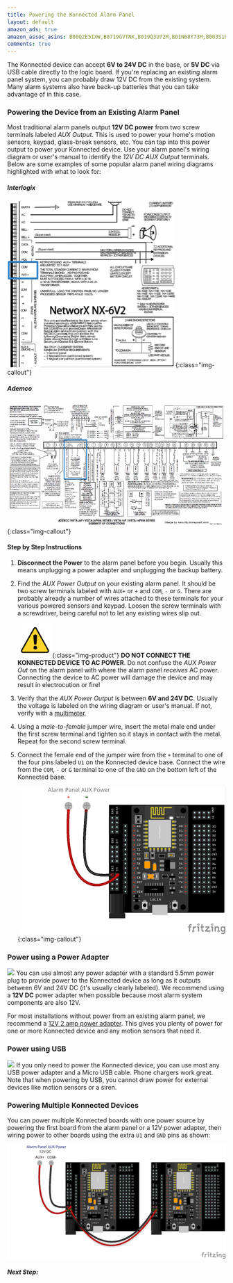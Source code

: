 ```yaml
---
title: Powering the Konnected Alarm Panel
layout: default
amazon_ads: true
amazon_assoc_asins: B00Q2E5IXW,B0719GVTNX,B019Q3U72M,B01N68Y73M,B003S1RQ2S
comments: true
---
```


The Konnected device can accept **6V to 24V DC** in the base, or **5V DC** via USB cable directly to the logic board. If you're
 replacing an existing alarm panel system, you can probably draw 12V DC from the existing system. Many alarm systems also
 have back-up batteries that you can take advantage of in this case.
 
### Powering the Device from an Existing Alarm Panel

Most traditional alarm panels output **12V DC power** from two screw terminals labeled _AUX Output_. This is used to 
power your home's motion sensors, keypad, glass-break sensors, etc. You can tap into this power output to power your
Konnected device. Use your alarm panel's wiring diagram or user's manual to identify the _12V DC AUX Output_ terminals.
Below are some examples of some popular alarm panel wiring diagrams highlighted with what to look for:

##### Interlogix
![](/assets/images/interlogix-aux-power.png){:class="img-callout"}

##### Ademco
![](/assets/images/ademco-vista-aux-power.jpg){:class="img-callout"}


#### Step by Step Instructions

1. **Disconnect the Power** to the alarm panel before you begin. Usually this means unplugging a power adapter and unplugging
the backup battery.

1. Find the _AUX Power Output_ on your existing alarm panel. It should be two screw terminals labeled with `AUX+` or `+` 
   and `COM`, `-` or `G`. There are probably already a number of wires attached to these terminals for your various
   powered sensors and keypad. Loosen the screw terminals with a screwdriver, being careful not to let any existing 
   wires slip out.
   
   ![](/assets/images/warning-80px.png){:class="img-product"}
   **DO NOT CONNECT THE KONNECTED DEVICE TO AC POWER**. Do not confuse the _AUX Power Out_ on the alarm panel with where
    the alarm panel _receives_ AC power. Connecting the device to AC power will damage the device
    and may result in electrocution or fire!
   <br style="clear:both;"/>

1. Verify that the _AUX Power Output_ is between **6V and 24V DC**. Usually the voltage is labeled on the wiring diagram
or user's manual. If not, verify with a [multimeter](https://www.amazon.com/INNOVA-3320-Auto-Ranging-Digital-Multimeter/dp/B000EVYGZA/ref=as_li_ss_tl?ie=UTF8&qid=1500918635&sr=8-4&keywords=multimeter&linkCode=ll1&tag=konnected-io-20&linkId=98f7884623b56356bedcb8233a759da7).

1. Using a _male-to-female_ jumper wire, insert the metal male end under the first screw terminal and tighten so it 
stays in contact with the metal. Repeat for the second screw terminal.

1. Connect the female end of the jumper wire from the `+` terminal to one of the four pins labeled `U1` on the Konnected
device base. Connect the wire from the `COM`, `-` or `G` terminal to one of the `GND` on the bottom left of the Konnected base.
    
    ![](/assets/images/power-from-alarm-panel_bb.png){:class="img-callout"}

### Power using a Power Adapter

<a class="img-inline" href="https://www.amazon.com/TMEZON-Power-Adapter-Supply-2-1mm/dp/B00Q2E5IXW/ref=as_li_ss_il?ie=UTF8&qid=1500792679&sr=8-3&keywords=12v+power+adapter&linkCode=li2&tag=konnected-io-20&linkId=44dda887943ef673638c36ce1ba83199" target="_blank"><img border="0" src="//ws-na.amazon-adsystem.com/widgets/q?_encoding=UTF8&ASIN=B00Q2E5IXW&Format=_SL160_&ID=AsinImage&MarketPlace=US&ServiceVersion=20070822&WS=1&tag=konnected-io-20" ></a><img src="https://ir-na.amazon-adsystem.com/e/ir?t=konnected-io-20&l=li2&o=1&a=B00Q2E5IXW" width="1" height="1" border="0" alt="" style="border:none !important; margin:0px !important;" />
You can use almost any power adapter with a standard 5.5mm power plug to provide power to the Konnected device as long
as it outputs between 6V and 24V DC (it's usually clearly labeled). We recommend using a **12V DC** power adapter when 
possible because most alarm system components are also 12V.
 
For most installations without power from an existing alarm panel, we recommend a [12V 2 amp power adapter](https://www.amazon.com/TMEZON-Power-Adapter-Supply-2-1mm/dp/B00Q2E5IXW/ref=as_li_ss_tl?ie=UTF8&qid=1500792679&sr=8-3&keywords=12v+power+adapter&linkCode=ll1&tag=konnected-io-20&linkId=6e536f3412becae1fbc9deb536cb1a43).
This gives you plenty of power for one or more Konnected device and any motion sensors that need it. 
<br style="clear:both;"/>

### Power using USB

<a class="img-inline" href="https://www.amazon.com/gp/product/B00GF9T3I0/ref=as_li_ss_il?ie=UTF8&linkCode=li2&tag=konnected-io-20&linkId=081f3a7c91487f1a11b0158aa570eae4" target="_blank"><img border="0" src="//ws-na.amazon-adsystem.com/widgets/q?_encoding=UTF8&ASIN=B00GF9T3I0&Format=_SL160_&ID=AsinImage&MarketPlace=US&ServiceVersion=20070822&WS=1&tag=konnected-io-20" ></a><img src="https://ir-na.amazon-adsystem.com/e/ir?t=konnected-io-20&l=li2&o=1&a=B00GF9T3I0" width="1" height="1" border="0" alt="" style="border:none !important; margin:0px !important;" />
If you only need to power the Konnected device, you can use most any USB power adapter and a Micro USB cable. Phone chargers
work great. Note that when powering by USB, you cannot draw power for external devices like motion sensors or a siren.
<br style="clear:both;"/>

### Powering Multiple Konnected Devices

You can power multiple Konnected boards with one power source by powering the first board from the alarm panel or a 12V
power adapter, then wiring power to other boards using the extra `U1` and `GND` pins as shown:

![](/assets/images/powering-multiple-konnected-boards_bb.png)


  
##### **Next Step:** 